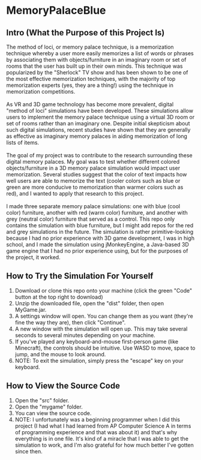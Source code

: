 # MemoryPalaceBlue
## Intro (What the Purpose of this Project Is)
The method of loci, or memory palace technique, is a memorization technique whereby a user more easily memorizes a list of words or phrases by 
associating them with objects/furniture in an imaginary room or set of rooms that the user has built up in their own minds. This technique was popularized by the "Sherlock"
TV show and has been shown to be one of the most effective memorization techniques, with the majority of top memorization experts (yes, they are a thing!) 
using the technique in memorization competitions.
<br/><br/> 
As VR and 3D game technology has become more prevalent, digital "method of loci" simulations have been developed. These simulations allow users to implement the memory palace 
technique using a virtual 3D room or set of rooms rather than an imaginary one. Despite initial skepticism about such digital simulations, recent studies have shown that 
they are generally as effective as imaginary memory palaces in aiding memorization of long lists of items.
<br/><br/>
The goal of my project was to contribute to the research surrounding these digital memory palaces. My goal was to test whether different colored objects/furniture in a 3D memory
palace simulation would impact user memorization. Several studies suggest that the color of text impacts how well users are able to memorize the text (cooler colors such as blue
or green are more conducive to memorization than warmer colors such as red), and I wanted to apply that research to this project.
<br/><br/>
I made three separate memory palace simulations: one with blue (cool color) furniture, another with red (warm color) furniture, and another with grey (neutral color) furniture
that served as a control. This repo only contains the simulation with blue furniture, but I might add repos for the red and grey simulations in the future. The simulation is
rather primitive-looking because I had no prior experience with 3D game development, I was in high school, and I made the simulation using jMonkeyEngine, a Java-based 3D game 
engine that I had no prior experience using, but for the purposes of the project, it worked.
## How to Try the Simulation For Yourself
1. Download or clone this repo onto your machine (click the green "Code" button at the top right to download)
2. Unzip the downloaded file, open the "dist" folder, then open MyGame.jar.
3. A settings window will open. You can change them as you want (they're fine the way they are), then click "Continue".
4. A new window with the simulation will open up. This may take several seconds to several minutes depending on your machine.
5. If you've played any keyboard-and-mouse first-person game (like Minecraft), the controls should be intuitive. Use WASD to move, space to jump, and the mouse to look around.
6. NOTE: To exit the simulation, simply press the "escape" key on your keyboard.
## How to View the Source Code
1. Open the "src" folder.
2. Open the "mygame" folder.
3. You can view the source code.
4. NOTE: I unfortunately was a beginning programmer when I did this project (I had what I had learned from AP Computer Science A in terms of programming experience and that
was about it) and that's why everything is in one file. It's kind of a miracle that I was able to get the simulation to work, and I'm also grateful for how much better I've gotten
since then.
